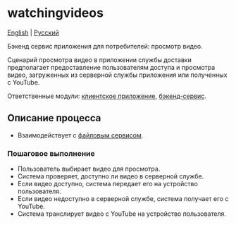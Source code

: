# watchingvideos

[English](watchingvideos.md) | [Русский](watchingvideos.ru.md)

Бэкенд сервис приложения для потребителей: просмотр видео.

Сценарий просмотра видео в приложении службы доставки предполагает предоставление пользователям доступа и просмотра видео, загруженных из серверной службы приложения или полученных с YouTube.

Ответственные модули: [клиентское приложение](../../frontend/customerclient.md), [бэкенд-сервис](../../backend/customerbackend.md).

## Описание процесса

- Взаимодействует с [файловым сервисом](../../backend/fileservice.md).

### Пошаговое выполнение

- Пользователь выбирает видео для просмотра.
- Система проверяет, доступно ли видео в серверной службе.
- Если видео доступно, система передает его на устройство пользователя.
- Если видео недоступно в серверной службе, система получает его с YouTube.
- Система транслирует видео с YouTube на устройство пользователя.
